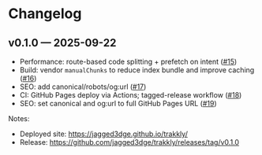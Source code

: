 # Changelog

## v0.1.0 — 2025-09-22

- Performance: route-based code splitting + prefetch on intent ([#15](https://github.com/jagged3dge/trakkly/pull/15))
- Build: vendor `manualChunks` to reduce index bundle and improve caching ([#16](https://github.com/jagged3dge/trakkly/pull/16))
- SEO: add canonical/robots/og:url ([#17](https://github.com/jagged3dge/trakkly/pull/17))
- CI: GitHub Pages deploy via Actions; tagged-release workflow ([#18](https://github.com/jagged3dge/trakkly/pull/18))
- SEO: set canonical and og:url to full GitHub Pages URL ([#19](https://github.com/jagged3dge/trakkly/pull/19))

Notes:
- Deployed site: https://jagged3dge.github.io/trakkly/
- Release: https://github.com/jagged3dge/trakkly/releases/tag/v0.1.0
